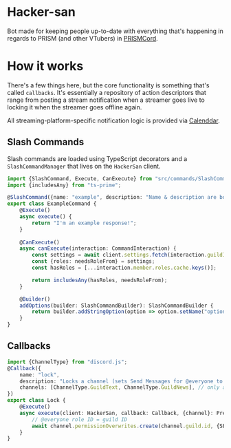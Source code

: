# Hacker-san
Bot made for keeping people up-to-date with everything that's happening in regards to PRISM (and other VTubers) in [PRISMCord](https://discord.gg/prismworld).


# How it works
There's a few things here, but the core functionality is something that's called `callbacks`. It's essentially a repository of action descriptors that range from posting a stream notification when a streamer goes live to locking it when the streamer goes offline again.


All streaming-platform-specific notification logic is provided via [Calenddar](https://github.com/Mampfinator/calenddar).
## Slash Commands
Slash commands are loaded using TypeScript decorators and a `SlashCommandManager` that lives on the `HackerSan` client.
```ts
import {SlashCommand, Execute, CanExecute} from "src/commands/SlashCommand";
import {includesAny} from "ts-prime";

@SlashCommand({name: "example", description: "Name & description are both the API values for this command."})
export class ExampleCommand {
    @Execute()
    async execute() {
        return "I'm an example response!";
    }
    
    @CanExecute()
    async canExecute(interaction: CommandInteraction) {
        const settings = await client.settings.fetch(interaction.guildId);
        const {roles: needsRoleFrom} = settings;
        const hasRoles = [...interaction.member.roles.cache.keys()];

        return includesAny(hasRoles, needsRoleFrom);
    }

    @Builder()
    addOptions(builder: SlashCommandBuilder): SlashCommandBuilder {
        return builder.addStringOption(option => option.setName("option").setDescription("Example option."));
    }
}
````

## Callbacks
```ts
import {ChannelType} from "discord.js";
@Callback({
    name: "lock", 
    description: "Locks a channel (sets Send Messages for @everyone to deny).",
    channels: [ChannelType.GuildText, ChannelType.GuildNews], // only allows certain channel types to be used as targets
})
export class Lock {
    @Execute()
    async execute(client: HackerSan, callback: Callback, {channel}: PreExecuteData) {
        // @everyone role ID = guild ID
        await channel.permissionOverwrites.create(channel.guild.id, {SEND_MESSAGES: false});
    }
}
```